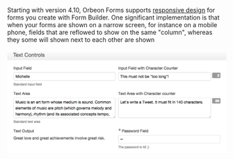 Starting with version 4.10, Orbeon Forms supports [responsive design][1] for forms you create with Form Builder. One significant implementation is that when your forms are shown on a narrow screen, for instance on a mobile phone, fields that are reflowed to show on the same "column", whereas they some will shown next to each other are shown 

![Fields as shown on a desktop](images/fr-responsive-desktop.png)

[1]: https://en.wikipedia.org/wiki/Responsive_web_design